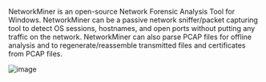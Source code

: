 NetworkMiner is an open-source Network Forensic Analysis Tool for Windows. NetworkMiner can be a passive network sniffer/packet capturing tool to detect OS sessions, hostnames, and open ports without putting any traffic on the network. NetworkMiner can also parse PCAP files for offline analysis and to regenerate/reassemble transmitted files and certificates from PCAP files.

![image](https://github.com/Shawn-Nichol/TryHackMe/assets/30714313/da7adf3c-bced-4317-9307-f6f17c2eb730)
